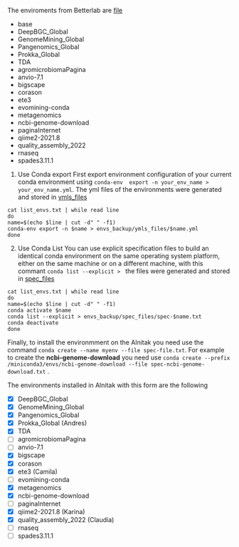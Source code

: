The enviroments from Betterlab are [file](/envs_backup/list_envs.txt)

- base
- DeepBGC_Global
- GenomeMining_Global
- Pangenomics_Global
- Prokka_Global
- TDA
- agromicrobiomaPagina
- anvio-7.1
- bigscape
- corason
- ete3
- evomining-conda
- metagenomics
- ncbi-genome-download
- paginaInternet
- qiime2-2021.8
- quality_assembly_2022
- rnaseq
- spades3.11.1

1. Use Conda export
First export environment configuration of your current conda environment using `conda-env  export -n your_env_name > your_env_name.yml`. The yml files of the environments were generated and stored in [ymls_files](https://github.com/nselem/ccm-bioinfomatica-lab/tree/main/envs_backup/ymls_files)

~~~
cat list_envs.txt | while read line
do
name=$(echo $line | cut -d" " -f1)
conda-env export -n $name > envs_backup/ymls_files/$name.yml
done 
~~~
2. Use Conda List
You can use explicit specification files to build an identical conda environment on the same operating system platform, either on the same machine or on a different machine, with this commant `conda list --explicit > ` the files were generated and stored in [spec_files](https://github.com/nselem/ccm-bioinfomatica-lab/tree/main/envs_backup/spec_files)

~~~
cat list_envs.txt | while read line
do
name=$(echo $line | cut -d" " -f1)
conda activate $name
conda list --explicit > envs_backup/spec_files/spec-$name.txt
conda deactivate
done 
~~~

Finally, to install the environmment on the Alnitak you need use the command `conda create --name myenv --file spec-file.txt`. For example to create the **ncbi-genome-download** you need use `conda create --prefix /miniconda3/envs/ncbi-genome-download --file spec-ncbi-genome-download.txt` .

The environments installed in Alnitak with this form are the following

- [X] DeepBGC_Global
- [X] GenomeMining_Global
- [X] Pangenomics_Global
- [X] Prokka_Global    (Andres)
- [X] TDA
- [ ] agromicrobiomaPagina
- [ ] anvio-7.1
- [X] bigscape
- [X] corason
- [X] ete3       (Camila)
- [ ] evomining-conda
- [X] metagenomics
- [X] ncbi-genome-download
- [ ] paginaInternet
- [X] qiime2-2021.8    (Karina)
- [X] quality_assembly_2022  (Claudia)
- [ ] rnaseq
- [ ] spades3.11.1
